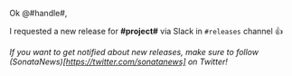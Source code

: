 Ok @#handle#,

I requested a new release for **#project#** via Slack in `#releases` channel :+1:

_If you want to get notified about new releases, make sure to follow (SonataNews)[https://twitter.com/sonatanews] on Twitter!_

